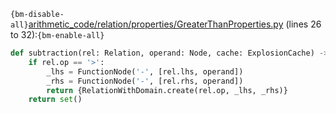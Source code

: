 `{bm-disable-all}`[arithmetic_code/relation/properties/GreaterThanProperties.py](arithmetic_code/relation/properties/GreaterThanProperties.py) (lines 26 to 32):`{bm-enable-all}`

```python
def subtraction(rel: Relation, operand: Node, cache: ExplosionCache) -> set[RelationWithDomain]:
    if rel.op == '>':
        _lhs = FunctionNode('-', [rel.lhs, operand])
        _rhs = FunctionNode('-', [rel.rhs, operand])
        return {RelationWithDomain.create(rel.op, _lhs, _rhs)}
    return set()
```